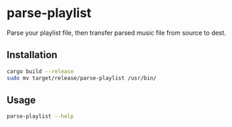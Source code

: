 # parse-playlist

Parse your playlist file, then transfer parsed music file from source to dest.

## Installation

```bash
cargo build --release
sudo mv target/release/parse-playlist /usr/bin/
```

## Usage

```bash
parse-playlist --help
```
